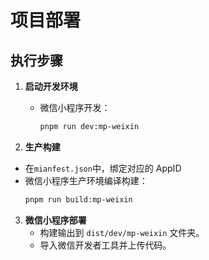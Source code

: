 # 项目部署

## 执行步骤

1.  **启动开发环境**
    - 微信小程序开发：
      ```bash
      pnpm run dev:mp-weixin
      ```

2.  **生产构建**
   - 在`mianfest.json`中，绑定对应的 AppID
   - 微信小程序生产环境编译构建：
     ```bash
     pnpm run build:mp-weixin
     ```
3.  **微信小程序部署**
    - 构建输出到 `dist/dev/mp-weixin` 文件夹。
    - 导入微信开发者工具并上传代码。
